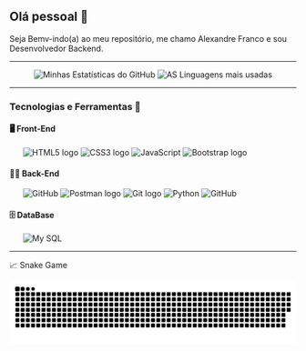 ## Olá pessoal 👋
Seja Bemv-indo(a) ao meu repositório, me chamo Alexandre Franco e sou Desenvolvedor Backend.

---
<div align="center">
  <img src="https://github-readme-stats.vercel.app/api?username=AlexDcoder&hide_title=false&hide_rank=false&show_icons=true&include_all_commits=true&count_private=true&theme=dracula&locale=en&hide_border=false&order=1" height="150" alt="Minhas Estatísticas do GitHub" />
  <img src="https://github-readme-stats.vercel.app/api/top-langs?username=AlexDcoder&locale=en&layout=compact&card_width=320&langs_count=5&theme=dracula&hide_border=false&order=2" height="150" alt="AS Linguagens mais usadas" />
</div>

---
### Tecnologias e Ferramentas 🤖
#### 🖥 Front-End
<ul>
<img src="https://cdn.jsdelivr.net/gh/devicons/devicon/icons/html5/html5-original.svg" height="50" alt="HTML5 logo" />
<img src="https://cdn.jsdelivr.net/gh/devicons/devicon/icons/css3/css3-original.svg" height="50" alt="CSS3 logo" />
<img src="https://techstack-generator.vercel.app/js-icon.svg" alt="JavaScript"  height="60" />
<img src="https://cdn.jsdelivr.net/gh/devicons/devicon/icons/bootstrap/bootstrap-original.svg" height="60" alt="Bootstrap logo" />
</ul>

#### 👨‍💻 Back-End
<ul>
<img src="https://techstack-generator.vercel.app/github-icon.svg" alt="GitHub" height="60" />
<img src="https://cdn.jsdelivr.net/gh/devicons/devicon/icons/postman/postman-original.svg" height="60" alt="Postman logo" />
<img src="https://cdn.jsdelivr.net/gh/devicons/devicon/icons/git/git-original.svg" height="50" alt="Git logo" />
<img src="https://techstack-generator.vercel.app/python-icon.svg" alt="Python"  height="50" />
<img src="https://techstack-generator.vercel.app/django-icon.svg" alt="GitHub" height="50" />
</ul>

#### 🗄 DataBase
<ul>
<img src="https://techstack-generator.vercel.app/mysql-icon.svg" alt="My SQL" height="60" />
</ul>

---

📈 Snake Game

<div align="center">
  <img src="https://raw.githubusercontent.com/AlexDcoder/AlexDcoder/output/snake.svg" alt="Snake animation" />
</div>

